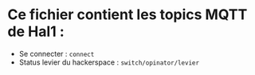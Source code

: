 # Ce fichier contient les topics MQTT de Hal1 :
* Se connecter : `connect`
* Status levier du hackerspace : `switch/opinator/levier`
